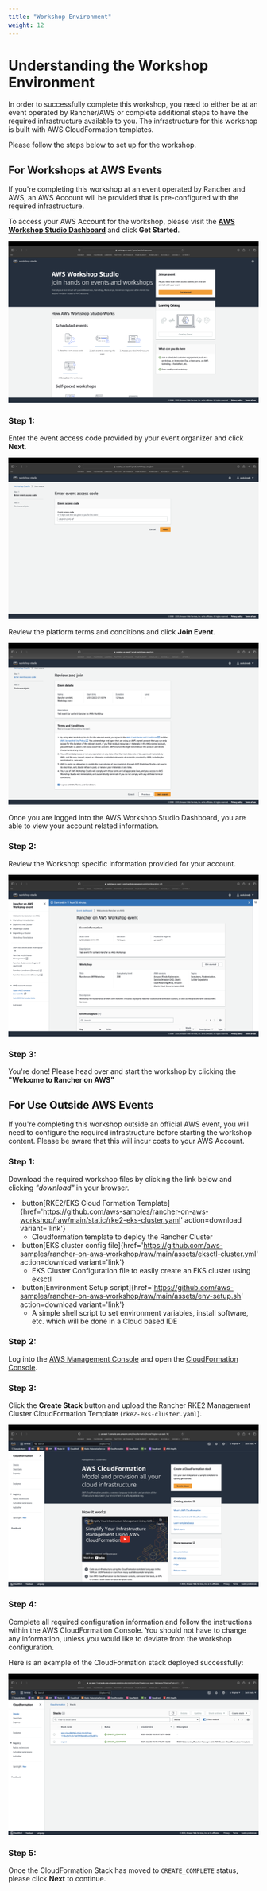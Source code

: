 ```yaml
---
title: "Workshop Environment"
weight: 12
---
```


# Understanding the Workshop Environment

In order to successfully complete this workshop, you need to either be at an event operated by Rancher/AWS or complete additional steps to have the required infrastructure available to you. The infrastructure for this workshop is built with AWS CloudFormation templates. 

Please follow the steps below to set up for the workshop.

## For Workshops at AWS Events

If you're completing this workshop at an event operated by Rancher and AWS, an AWS Account will be provided that is pre-configured with the required infrastructure.

To access your AWS Account for the workshop, please visit the **[AWS Workshop Studio Dashboard](https://catalog.us-east-1.prod.workshops.aws)** and click **Get Started**.

![aws-event-engine-dashboard](/static/images/content/12-aws-ws-dashboard.png)

### Step 1:

Enter the event access code provided by your event organizer and click **Next**.

![aws-ws-hash](/static/images/content/12-aws-ws-hash.png)

Review the platform terms and conditions and click **Join Event**.

![aws-ws-terms](/static/images/content/12-aws-ws-terms.png)

Once you are logged into the AWS Workshop Studio Dashboard, you are able to view your account related information.

### Step 2:

Review the Workshop specific information provided for your account.

![aws-ws-home](/static/images/content/12-ws-home.png)

### Step 3:

You're done! Please head over and start the workshop by clicking the **"Welcome to Rancher on AWS"**

## For Use Outside AWS Events

If you're completing this workshop outside an official AWS event, you will need to configure the required infrastructure before starting the workshop content. Please be aware that this will incur costs to your AWS Account.

### Step 1:
Download the required workshop files by clicking the link below and clicking *"download"* in your browser.
* :button[RKE2/EKS Cloud Formation Template]{href='https://github.com/aws-samples/rancher-on-aws-workshop/raw/main/static/rke2-eks-cluster.yaml' action=download variant='link'}
    * Cloudformation template to deploy the Rancher Cluster
* :button[EKS cluster config file]{href='https://github.com/aws-samples/rancher-on-aws-workshop/raw/main/assets/eksctl-cluster.yml' action=download variant='link'}
    * EKS Cluster Configuration file to easily create an EKS cluster using eksctl
* :button[Environment Setup script]{href='https://github.com/aws-samples/rancher-on-aws-workshop/raw/main/assets/env-setup.sh' action=download variant='link'}
    * A simple shell script to set environment variables, install software, etc. which will be done in a Cloud based IDE

### Step 2:
Log into the [AWS Management Console](https://aws.amazon.com/console/) and open the [CloudFormation Console](https://console.aws.amazon.com/cloudformation/home).

### Step 3:
Click the **Create Stack** button and upload the Rancher RKE2 Management Cluster CloudFormation Template (`rke2-eks-cluster.yaml`).

![aws-console-cf-home](/static/images/content/12-aws-cf-home.png)

### Step 4:
Complete all required configuration information and follow the instructions within the AWS CloudFormation Console. You should not have to change any information, unless you would like to deviate from the workshop configuration.

Here is an example of the CloudFormation stack deployed successfully:

![aws-console-cf-templates](/static/images/content/12-aws-cf-template.png)

### Step 5:

Once the CloudFormation Stack has moved to `CREATE_COMPLETE` status, please click **Next** to continue.